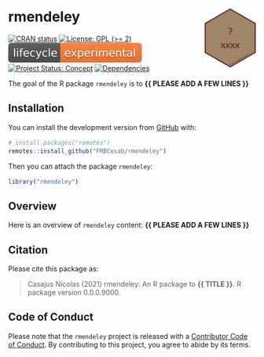 
<!-- README.md is generated from README.Rmd. Please edit that file -->

# rmendeley <img src="man/figures/hexsticker.png" height="120" align="right"/>

<!-- badges: start -->

[![CRAN
status](https://www.r-pkg.org/badges/version/rmendeley)](https://CRAN.R-project.org/package=rmendeley)
[![License: GPL (>=
2)](https://img.shields.io/badge/License-GPL%20%28%3E%3D%202%29-blue.svg)](https://choosealicense.com/licenses/gpl-2.0/)
[![LifeCycle](man/figures/lifecycle/lifecycle-experimental.svg)](https://lifecycle.r-lib.org/articles/stages.html#experimental)
[![Project Status:
Concept](https://www.repostatus.org/badges/latest/concept.svg)](https://www.repostatus.org/#concept)
[![Dependencies](https://img.shields.io/badge/dependencies-3/28-green?style=flat)](#)
<!-- badges: end -->

The goal of the R package `rmendeley` is to **{{ PLEASE ADD A FEW LINES
}}**

## Installation

You can install the development version from
[GitHub](https://github.com/) with:

``` r
# install.packages("remotes")
remotes::install_github("FRBCesab/rmendeley")
```

Then you can attach the package `rmendeley`:

``` r
library("rmendeley")
```

## Overview

Here is an overview of `rmendeley` content: **{{ PLEASE ADD A FEW LINES
}}**

## Citation

Please cite this package as:

> Casajus Nicolas (2021) rmendeley: An R package to **{{ TITLE }}**. R
> package version 0.0.0.9000.

## Code of Conduct

Please note that the `rmendeley` project is released with a [Contributor
Code of
Conduct](https://contributor-covenant.org/version/2/0/CODE_OF_CONDUCT.html).
By contributing to this project, you agree to abide by its terms.

